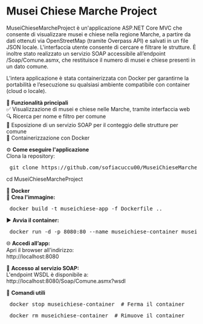 # Musei Chiese Marche Project
MuseiChieseMarcheProject è un'applicazione ASP.NET Core MVC che consente di visualizzare musei e chiese nella regione Marche, a partire da dati ottenuti via OpenStreetMap (tramite Overpass API) e salvati in un file JSON locale.
L'interfaccia utente consente di cercare e filtrare le strutture. È inoltre stato realizzato un servizio SOAP accessibile all’endpoint /Soap/Comune.asmx, che restituisce il numero di musei e chiese presenti in un dato comune.

L’intera applicazione è stata containerizzata con Docker per garantirne la portabilità e l’esecuzione su qualsiasi ambiente compatibile con container (cloud o locale).

🧩 <b>Funzionalità principali</b>  
✅ Visualizzazione di musei e chiese nelle Marche, tramite interfaccia web  
🔍 Ricerca per nome e filtro per comune  
📡 Esposizione di un servizio SOAP per il conteggio delle strutture per comune  
🐳 Containerizzazione con Docker  

⚙️ <b>Come eseguire l'applicazione</b>  
Clona la repository: 
<pre lang="markdown"> git clone https://github.com/sofiacuccu00/MuseiChieseMarcheProject.git </pre>  
cd MuseiChieseMarcheProject  

🐳 <b>Docker</b>  
🔨 <b>Crea l'immagine:</b>  
<pre lang="markdown"> docker build -t museichiese-app -f Dockerfile .. </pre>  
▶️ <b>Avvia il container:</b>  
<pre lang="markdown"> docker run -d -p 8080:80 --name museichiese-container museichiese-app   </pre>  
🌐 <b>Accedi all’app:</b>  
Apri il browser all'indirizzo:  
http://localhost:8080  

📡 <b>Accesso al servizio SOAP:</b>  
L'endpoint WSDL è disponibile a:  
http://localhost:8080/Soap/Comune.asmx?wsdl  

🛑 <b>Comandi utili</b>  
<pre lang="markdown"> docker stop museichiese-container  # Ferma il container</pre>   
<pre lang="markdown"> docker rm museichiese-container  # Rimuove il container</pre>  

